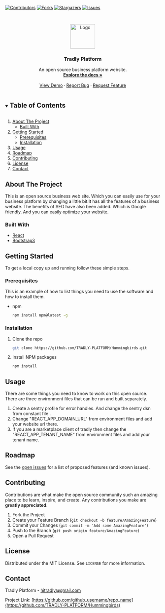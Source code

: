 [![Contributors][contributors-shield]][contributors-url]
[![Forks][forks-shield]][forks-url]
[![Stargazers][stars-shield]][stars-url]
[![Issues][issues-shield]][issues-url]
  


<!-- PROJECT LOGO -->
<br />
<p align="center">
  <a href="https://github.com/TRADLY-PLATFORM/Hummingbirds">
    <img src="./src/assets/images/logo.svg" alt="Logo" width="80" height="80">
  </a>
 
  <h3 align="center">Tradly Platform</h3>

  <p align="center">
     An open source business platform website.
    <br />
    <a href="https://portal.tradly.app/docs/introduction"><strong>Explore the docs »</strong></a>
    <br />
    <br />
    <a href="https://tradly.netlify.app/">View Demo</a>
    ·
    <a href="https://github.com/TRADLY-PLATFORM/Hummingbirds/issues">Report Bug</a>
    ·
    <a href="https://github.com/TRADLY-PLATFORM/Hummingbirds/issues">Request Feature</a>
  </p>
</p>



<!-- TABLE OF CONTENTS -->
<details open="open">
  <summary><h2 style="display: inline-block">Table of Contents</h2></summary>
  <ol>
    <li>
      <a href="#about-the-project">About The Project</a>
      <ul>
        <li><a href="#built-with">Built With</a></li>
      </ul>
    </li>
    <li>
      <a href="#getting-started">Getting Started</a>
      <ul>
        <li><a href="#prerequisites">Prerequisites</a></li>
        <li><a href="#installation">Installation</a></li>
      </ul>
    </li>
    <li><a href="#usage">Usage</a></li>
    <li><a href="#roadmap">Roadmap</a></li>
    <li><a href="#contributing">Contributing</a></li>
    <li><a href="#license">License</a></li>
    <li><a href="#contact">Contact</a></li>
    <!-- <li><a href="#acknowledgements">Acknowledgements</a></li> -->
  </ol>
</details>



<!-- ABOUT THE PROJECT -->
## About The Project
This is an open source business web site. Which you can easily use for your business platform by changing a little bit.It has all the features of a business website. The benefits of SEO have also been added. Which is Google friendly. And you can easily optimize your website.
<!-- [![Product Name Screen Shot][product-screenshot]](https://example.com) -->
 

### Built With

* [React](https://reactjs.org/)
* [Bootstrap3](https://getbootstrap.com/)
 



<!-- GETTING STARTED -->
## Getting Started

To get a local copy up and running follow these simple steps.

### Prerequisites

This is an example of how to list things you need to use the software and how to install them.
* npm
  ```sh
  npm install npm@latest -g
  ```

### Installation

1. Clone the repo
   ```sh
   git clone https://github.com/TRADLY-PLATFORM/Hummingbirds.git
   ```
2. Install NPM packages
   ```sh
   npm install
   ```



<!-- USAGE EXAMPLES -->
## Usage
There are some things you need to know to work on this open source.
There are three environment files that can be run and built separately.
1. Create a sentry profile for error handles. And change the sentry dsn from constant file .
2. Change "REACT_APP_DOMAIN_URL" from environment files and add your website url there.
3. If you are a marketplace client of tradly then change the "REACT_APP_TENANT_NAME" from environment files and add your tenant name.
 
<!-- _For more examples, please refer to the [Documentation](https://example.com)_ -->



<!-- ROADMAP -->
## Roadmap

See the [open issues](https://github.com/github_username/repo_name/issues) for a list of proposed features (and known issues).



<!-- CONTRIBUTING -->
## Contributing

Contributions are what make the open source community such an amazing place to be learn, inspire, and create. Any contributions you make are **greatly appreciated**.

1. Fork the Project
2. Create your Feature Branch (`git checkout -b feature/AmazingFeature`)
3. Commit your Changes (`git commit -m 'Add some AmazingFeature'`)
4. Push to the Branch (`git push origin feature/AmazingFeature`)
5. Open a Pull Request



<!-- LICENSE -->
## License

Distributed under the MIT License. See `LICENSE` for more information.



<!-- CONTACT -->
## Contact

Tradly Platform   -  hitradly@gmail.com

Project Link: [https://github.com/github_username/repo_name](https://github.com/TRADLY-PLATFORM/Hummingbirds)



<!-- ACKNOWLEDGEMENTS -->
<!-- ## Acknowledgements

* []()
* []()
* []()
 -->




<!-- MARKDOWN LINKS & IMAGES -->
<!-- https://www.markdownguide.org/basic-syntax/#reference-style-links -->
[contributors-shield]: https://img.shields.io/github/contributors/TRADLY-PLATFORM/Hummingbirds 
[contributors-url]: https://github.com/TRADLY-PLATFORM/Hummingbirds/graphs/contributors
[forks-shield]: https://img.shields.io/github/forks/TRADLY-PLATFORM/Hummingbirdse
[forks-url]: https://github.com/TRADLY-PLATFORM/Hummingbirds/network/members
[stars-shield]: https://img.shields.io/github/stars/TRADLY-PLATFORM/Hummingbirds
[stars-url]: https://github.com/TRADLY-PLATFORM/Hummingbirds/stargazers
[issues-shield]: https://img.shields.io/github/issues/TRADLY-PLATFORM/Hummingbirds
[issues-url]: https://github.com/TRADLY-PLATFORM/Hummingbirds/issues
[license-shield]: https://img.shields.io/github/license/TRADLY-PLATFORM/repo.svg?style=for-the-badge
[license-url]: https://github.com/TRADLY-PLATFORM/Hummingbirds/blob/master/LICENSE.txt
[linkedin-shield]: https://img.shields.io/badge/-LinkedIn-black.svg?style=for-the-badge&logo=linkedin&colorB=555
[linkedin-url]: https://linkedin.com/in/github_username